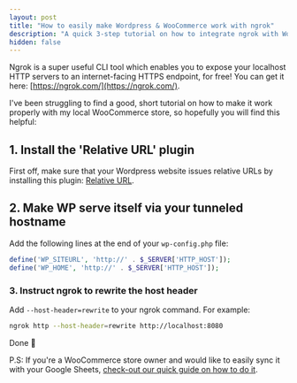 ```yaml
---
layout: post
title: "How to easily make Wordpress & WooCommerce work with ngrok"
description: "A quick 3-step tutorial on how to integrate ngrok with Wordpress and WooCommerce."
hidden: false
---
```


Ngrok is a super useful CLI tool which enables you to expose your localhost HTTP servers to an internet-facing HTTPS endpoint, for free!
You can get it here: [https://ngrok.com/](https://ngrok.com/).

I've been struggling to find a good, short tutorial on how to make it work properly with my local WooCommerce store, so hopefully you will find this helpful:

## 1. Install the 'Relative URL' plugin
First off, make sure that your Wordpress website issues relative URLs by installing this plugin: [Relative URL](http://wordpress.org/plugins/relative-url/).

## 2. Make WP serve itself via your tunneled hostname
Add the following lines at the end of your `wp-config.php` file:
```php
define('WP_SITEURL', 'http://' . $_SERVER['HTTP_HOST']);
define('WP_HOME', 'http://' . $_SERVER['HTTP_HOST']);
```

### 3. Instruct ngrok to rewrite the host header
Add `--host-header=rewrite` to your ngrok command.
For example:
```bash
ngrok http --host-header=rewrite http://localhost:8080
```

Done 🎉

P.S: If you're a WooCommerce store owner and would like to easily sync it with your Google Sheets, [check-out our quick guide on how to do it](https://blog.playmellow.com/how-to-connect-woocommerce-to-google-sheets/).
